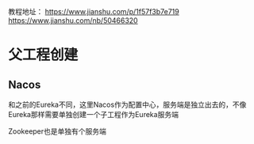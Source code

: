 教程地址：
https://www.jianshu.com/p/1f57f3b7e719
https://www.jianshu.com/nb/50466320

# 父工程创建

## Nacos

和之前的Eureka不同，这里Nacos作为配置中心，服务端是独立出去的，不像Eureka那样需要单独创建一个子工程作为Eureka服务端

Zookeeper也是单独有个服务端






